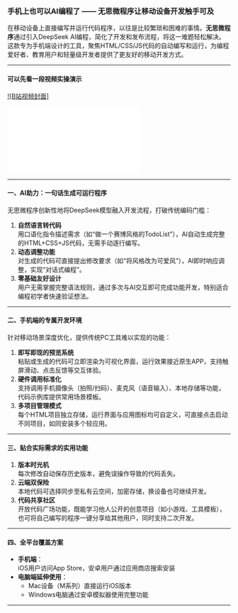 ### 手机上也可以AI编程了 —— 无思微程序让移动设备开发触手可及

在移动设备上直接编写并运行代码程序，以往是比较繁琐和困难的事情。**无思微程序**通过引入DeepSeek AI编程，简化了开发和发布流程，将这一难题轻松解决。这款专为手机端设计的工具，聚焦HTML/CSS/JS代码的自动编写和运行，为编程爱好者、教育用户和轻量级开发者提供了更友好的移动开发方式。

---

#### 可以先看一段视频实操演示  
[![B站视频封面]](https://www.bilibili.com/video/BV1xn55zKEUT)

<iframe src="//player.bilibili.com/player.html?isOutside=true&aid=114476045045882&bvid=BV1xn55zKEUT&cid=29865279710&p=1" scrolling="no" border="0" frameborder="no" framespacing="0" allowfullscreen="true"></iframe>

---

#### 一、AI助力：一句话生成可运行程序  
无思微程序创新性地将DeepSeek模型融入开发流程，打破传统编码门槛：  
1. **自然语言转代码**  
   用口语化指令描述需求（如“做一个赛博风格的TodoList”），AI自动生成完整的HTML+CSS+JS代码，无需手动逐行编写。  
2. **动态调整功能**  
   对生成的代码可直接提出修改要求（如“将风格改为可爱风”），AI即时响应调整，实现“对话式编程”。  
3. **零基础友好设计**  
   用户无需掌握完整语法规则，通过多次与AI交互即可完成功能开发，特别适合编程初学者快速验证想法。

---

#### 二、手机端的专属开发环境  
针对移动场景深度优化，提供传统PC工具难以实现的功能：  
1. **即写即现的预览系统**  
   粘贴或生成的代码可立即渲染为可视化界面，运行效果接近原生APP，支持触屏滑动、点击反馈等交互体验。  
2. **硬件调用标准化**  
   支持调用手机摄像头（拍照/扫码）、麦克风（语音输入）、本地存储等功能，代码示例库提供常用场景模板。  
3. **多项目管理模式**  
   每个HTML项目独立存储，运行界面与应用图标均可自定义，可直接点击启动不同项目，如同安装多个轻应用。

---

#### 三、贴合实际需求的实用功能  
1. **版本时光机**  
   每次修改自动保存历史版本，避免误操作导致的代码丢失。  
2. **云端双保险**  
   本地代码可选择同步至私有云空间，加密存储，换设备也可继续开发。  
3. **代码共享社区**  
   开放代码广场功能，既能学习他人公开的创意项目（如小游戏、工具模板），也可将自己编写的程序一键分享给其他用户，同时支持二次开发。

---

#### 四、全平台覆盖方案  
- **手机端**：  
  iOS用户访问App Store，安卓用户通过应用商店搜索安装  
- **电脑端延伸使用**：  
  - Mac设备（M系列）直接运行iOS版本  
  - Windows电脑通过安卓模拟器使用完整功能  

---
